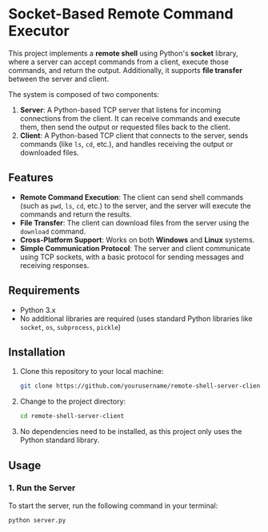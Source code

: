 # Socket-Based Remote Command Executor

This project implements a **remote shell** using Python's **socket** library, where a server can accept commands from a client, execute those commands, and return the output. Additionally, it supports **file transfer** between the server and client.

The system is composed of two components:
1. **Server**: A Python-based TCP server that listens for incoming connections from the client. It can receive commands and execute them, then send the output or requested files back to the client.
2. **Client**: A Python-based TCP client that connects to the server, sends commands (like `ls`, `cd`, etc.), and handles receiving the output or downloaded files.

## Features
- **Remote Command Execution**: The client can send shell commands (such as `pwd`, `ls`, `cd`, etc.) to the server, and the server will execute the commands and return the results.
- **File Transfer**: The client can download files from the server using the `download` command.
- **Cross-Platform Support**: Works on both **Windows** and **Linux** systems.
- **Simple Communication Protocol**: The server and client communicate using TCP sockets, with a basic protocol for sending messages and receiving responses.

## Requirements
- Python 3.x
- No additional libraries are required (uses standard Python libraries like `socket`, `os`, `subprocess`, `pickle`)

## Installation

1. Clone this repository to your local machine:
    ```bash
    git clone https://github.com/yourusername/remote-shell-server-client.git
    ```

2. Change to the project directory:
    ```bash
    cd remote-shell-server-client
    ```

3. No dependencies need to be installed, as this project only uses the Python standard library.

## Usage

### 1. Run the Server

To start the server, run the following command in your terminal:

```bash
python server.py
